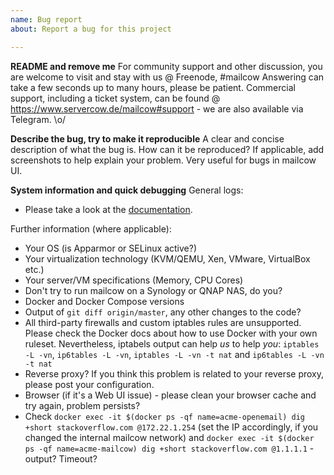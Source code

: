 ```yaml
---
name: Bug report
about: Report a bug for this project

---
```


**README and remove me**
For community support and other discussion, you are welcome to visit and stay with us @ Freenode, #mailcow
Answering can take a few seconds up to many hours, please be patient.
Commercial support, including a ticket system, can be found @ https://www.servercow.de/mailcow#support - we are also available via Telegram. \o/

**Describe the bug, try to make it reproducible**
A clear and concise description of what the bug is. How can it be reproduced? 
If applicable, add screenshots to help explain your problem. Very useful for bugs in mailcow UI.

**System information and quick debugging**
General logs:
- Please take a look at the [documentation](https://openemail.io/debug-logs/).

Further information (where applicable):
 - Your OS (is Apparmor or SELinux active?)
 - Your virtualization technology (KVM/QEMU, Xen, VMware, VirtualBox etc.)
 - Your server/VM specifications (Memory, CPU Cores)
 - Don't try to run mailcow on a Synology or QNAP NAS, do you?
 - Docker and Docker Compose versions
 - Output of `git diff origin/master`, any other changes to the code?
 - All third-party firewalls and custom iptables rules are unsupported. Please check the Docker docs about how to use Docker with your own ruleset. Nevertheless, iptabels output can help _us_ to help _you_: `iptables -L -vn`, `ip6tables -L -vn`, `iptables -L -vn -t nat` and `ip6tables -L -vn -t nat `
 - Reverse proxy? If you think this problem is related to your reverse proxy, please post your configuration.
 - Browser (if it's a Web UI issue) - please clean your browser cache and try again, problem persists?
 - Check `docker exec -it $(docker ps -qf name=acme-openemail) dig +short stackoverflow.com @172.22.1.254` (set the IP accordingly, if you changed the internal mailcow network) and `docker exec -it $(docker ps -qf name=acme-mailcow) dig +short stackoverflow.com @1.1.1.1` - output? Timeout?
